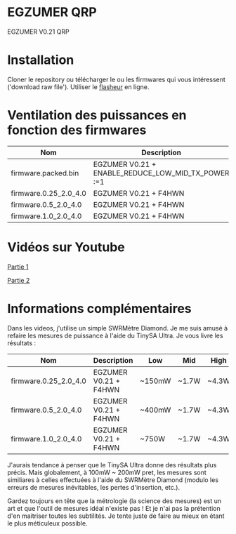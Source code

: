 # EGZUMER QRP
EGZUMER V0.21 QRP

# Installation

Cloner le repository ou télécharger le ou les firmwares qui vous intéressent ('download raw file'). Utiliser le [flasheur](https://egzumer.github.io/uvtools/) en ligne.

# Ventilation des puissances en fonction des firmwares

| Nom |	Description | Low | Mid | High |
| --------- | ------------ | ------------ | ------------ | ------------ |
| firmware.packed.bin | EGZUMER V0.21 + ENABLE_REDUCE_LOW_MID_TX_POWER :=1 | ~100mW | ~500mW | ~4W|
| firmware.0.25_2.0_4.0 | EGZUMER V0.21 + F4HWN | ~250mW | ~2W | ~4W |
| firmware.0.5_2.0_4.0 | EGZUMER V0.21 + F4HWN | ~500mW | ~2W | ~4W |
| firmware.1.0_2.0_4.0 | EGZUMER V0.21 + F4HWN | ~1W | ~2W | ~4W |

# Vidéos sur Youtube

[Partie 1](https://www.youtube.com/watch?v=aueOkAnnEcM)

[Partie 2](https://www.youtube.com/watch?v=INs5kHHVxII)

# Informations complémentaires

Dans les videos, j'utilise un simple SWRMètre Diamond. Je me suis amusé à refaire les mesures de puissance à l'aide du TinySA Ultra. Je vous livre les résultats :

| Nom |	Description | Low | Mid | High |
| --------- | ------------ | ------------ | ------------ | ------------ |
| firmware.0.25_2.0_4.0 | EGZUMER V0.21 + F4HWN | ~150mW | ~1.7W | ~4.3W |
| firmware.0.5_2.0_4.0 | EGZUMER V0.21 + F4HWN | ~400mW | ~1.7W | ~4.3W |
| firmware.1.0_2.0_4.0 | EGZUMER V0.21 + F4HWN | ~750W | ~1.7W | ~4.3W |

J'aurais tendance à penser que le TinySA Ultra donne des résultats plus précis. Mais globalement, à 100mW ~ 200mW pret, les mesures sont similiares à celles effectuées à l'aide du SWRMètre Diamond (modulo les erreurs de mesures inévitables, les pertes d'insertion, etc.). 

Gardez toujours en tête que la métrologie (la science des mesures) est un art et que l'outil de mesures idéal n'existe pas ! Et je n'ai pas la prétention d'en maitriser toutes les subtilités. Je tente juste de faire au mieux en étant le plus méticuleux possible. 